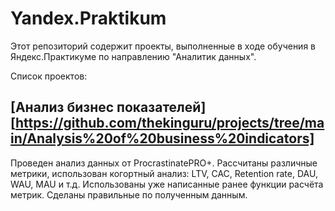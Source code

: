 # Yandex.Praktikum
Этот репозиторий содержит проекты, выполненные в ходе обучения в Яндекс.Практикуме по направлению "Аналитик данных".

Список проектов:
## [Анализ бизнес показателей][https://github.com/thekinguru/projects/tree/main/Analysis%20of%20business%20indicators]

[Текст ссылки]:[https://github.com/thekinguru/projects/tree/main/Analysis%20of%20business%20indicators]

Проведен анализ данных от ProcrastinatePRO+.
Рассчитаны различные метрики, использован когортный анализ: LTV, CAC, Retention rate, DAU, WAU, MAU и т.д. Использованы уже написанные ранее функции расчёта метрик. Сделаны правильные по полученным данным.
